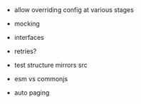##
- allow overriding config at various stages
- mocking
- interfaces
- retries?

- test structure mirrors src
- esm vs commonjs

- auto paging